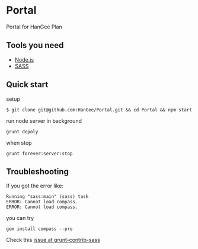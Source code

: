 # Portal

Portal for HanGee Plan



## Tools you need

* [Node.js](http://nodejs.org/)
* [SASS](http://sass-lang.com/install)


## Quick start

setup

```
$ git clone git@github.com:HanGee/Portal.git && cd Portal && npm start
```

run node server in background

```
grunt depoly
```

when stop

```
grunt forever:server:stop
```

## Troubleshooting

If you got the error like:

```
Running "sass:main" (sass) task
ERROR: Cannot load compass.
ERROR: Cannot load compass.
```

you can try

```
gem install compass --pre
```

Check this [issue at grunt-contrib-sass](https://github.com/gruntjs/grunt-contrib-sass/issues/103)